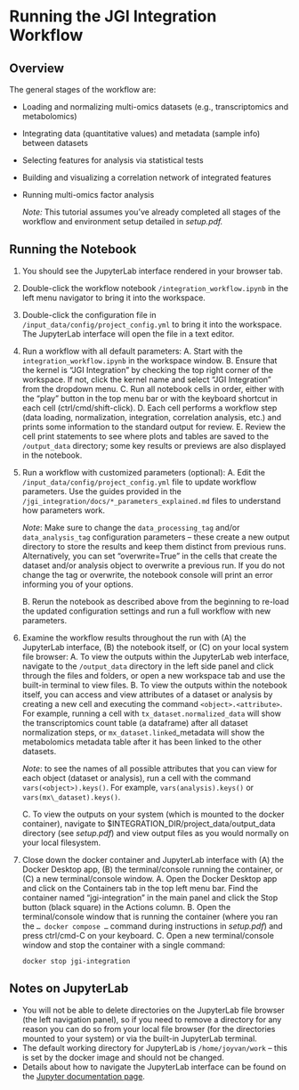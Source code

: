 # **Running the JGI Integration Workflow**

## **Overview**

The general stages of the workflow are:

*   Loading and normalizing multi-omics datasets (e.g., transcriptomics and metabolomics)
*   Integrating data (quantitative values) and metadata (sample info) between datasets
*   Selecting features for analysis via statistical tests
*   Building and visualizing a correlation network of integrated features
*   Running multi-omics factor analysis

    _Note:_ This tutorial assumes you’ve already completed all stages of the workflow and environment setup detailed in _setup.pdf._

## **Running the Notebook**

1.  You should see the JupyterLab interface rendered in your browser tab.
2.  Double-click the workflow notebook `/integration_workflow.ipynb` in the left menu navigator to bring it into the workspace.
3.  Double-click the configuration file in `/input_data/config/project_config.yml` to bring it into the workspace. The JupyterLab interface will open the file in a text editor.
4.  Run a workflow with all default parameters:
    A.  Start with the `integration_workflow.ipynb` in the workspace window.
    B.  Ensure that the kernel is “JGI Integration” by checking the top right corner of the workspace. If not, click the kernel name and select “JGI Integration” from the dropdown menu.
    C.  Run all notebook cells in order, either with the “play” button in the top menu bar or with the keyboard shortcut in each cell (ctrl/cmd/shift-click).
    D.  Each cell performs a workflow step (data loading, normalization, integration, correlation analysis, etc.) and prints some information to the standard output for review.
    E.  Review the cell print statements to see where plots and tables are saved to the `/output_data` directory; some key results or previews are also displayed in the notebook.
5.  Run a workflow with customized parameters (optional):
    A.  Edit the `/input_data/config/project_config.yml` file to update workflow parameters. Use the guides provided in the `/jgi_integration/docs/*_parameters_explained.md` files to understand how parameters work.

    _Note_: Make sure to change the `data_processing_tag` and/or `data_analysis_tag` configuration parameters – these create a new output directory to store the results and keep them distinct from previous runs. Alternatively, you can set “overwrite=True” in the cells that create the dataset and/or analysis object to overwrite a previous run. If you do not change the tag or overwrite, the notebook console will print an error informing you of your options.

    B.  Rerun the notebook as described above from the beginning to re-load the updated configuration settings and run a full workflow with new parameters.

6.  Examine the workflow results throughout the run with (A) the JupyterLab interface, (B) the notebook itself, or (C) on your local system file browser:
    A.  To view the outputs within the JupyterLab web interface, navigate to the `/output_data` directory in the left side panel and click through the files and folders, or open a new workspace tab and use the built-in terminal to view files.
    B.  To view the outputs within the notebook itself, you can access and view attributes of a dataset or analysis by creating a new cell and executing the command `<object>.<attribute>`. For example, running a cell with `tx_dataset.normalized_data` will show the transcriptomics count table (a dataframe) after all dataset normalization steps, or `mx_dataset.linked`_metadata will show the metabolomics metadata table after it has been linked to the other datasets.

    _Note_: to see the names of all possible attributes that you can view for each object (dataset or analysis), run a cell with the command `vars(<object>).keys()`. For example, `vars(analysis).keys()` or `vars(mx\_dataset).keys()`.

    C.  To view the outputs on your system (which is mounted to the docker container), navigate to $INTEGRATION\_DIR/project\_data/output\_data directory (see _setup.pdf_) and view output files as you would normally on your local filesystem.

7.  Close down the docker container and JupyterLab interface with (A) the Docker Desktop app, (B) the terminal/console running the container, or (C) a new terminal/console window.
    A.  Open the Docker Desktop app and click on the Containers tab in the top left menu bar. Find the container named “jgi-integration” in the main panel and click the Stop button (black square) in the Actions column.
    B.  Open the terminal/console window that is running the container (where you ran the `… docker compose …` command during instructions in _setup.pdf_) and press ctrl/cmd-C on your keyboard.
    C.  Open a new terminal/console window and stop the container with a single command:

    `docker stop jgi-integration`

## **Notes on JupyterLab**

*   You will not be able to delete directories on the JupyterLab file browser (the left navigation panel), so if you need to remove a directory for any reason you can do so from your local file browser (for the directories mounted to your system) or via the built-in JupyterLab terminal.
*   The default working directory for JupyterLab is `/home/joyvan/work` – this is set by the docker image and should not be changed.
*   Details about how to navigate the JupyterLab interface can be found on the [Jupyter documentation page](https://docs.jupyter.org/en/latest/).